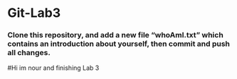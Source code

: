 # Git-Lab3
### Clone this repository, and add a new file “whoAmI.txt” which contains an introduction about yourself, then commit and push all changes.

#Hi im nour and finishing Lab 3
